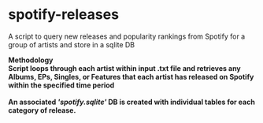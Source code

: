 # spotify-releases
A script to query new releases and popularity rankings from Spotify for a group of artists and store in a sqlite DB

<b>Methodology<b/><br/>
Script loops through each artist within input .txt file and retrieves any Albums, EPs, Singles, or Features that each artist has released on Spotify within the specified time period<br/>
<br/>
An associated <i>'spotify.sqlite'</i> DB is created with individual tables for each category of release.
